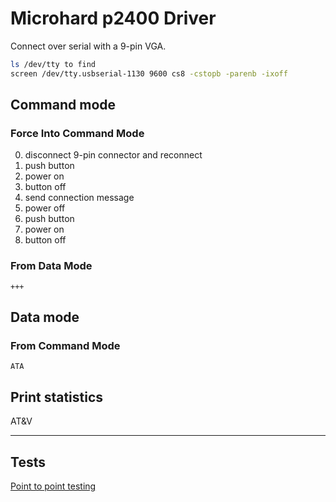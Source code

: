 # Microhard p2400 Driver

Connect over serial with a 9-pin VGA.

```bash
ls /dev/tty to find
screen /dev/tty.usbserial-1130 9600 cs8 -cstopb -parenb -ixoff
```

## Command mode

### Force Into Command Mode

0. disconnect 9-pin connector and reconnect
1. push button
2. power on
3. button off
4. send connection message
5. power off
6. push button
7. power on
8. button off

### From Data Mode

```serial
+++
```

## Data mode

### From Command Mode

```serial
ATA
```

## Print statistics

AT&V

---

## Tests

[Point to point testing](p2p_test.md)